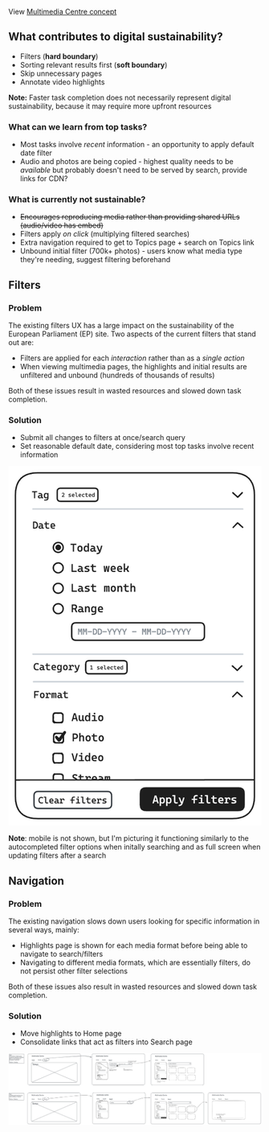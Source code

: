 View [Multimedia Centre concept](https://excalidraw.com/#json=4WlobPNG4meVHVc7IDCRH,4v_woZHgknrwTYQW0z3Q_Q)

## What contributes to digital sustainability?

- Filters (**hard boundary**)
- Sorting relevant results first (**soft boundary**)
- Skip unnecessary pages
- Annotate video highlights

**Note:** Faster task completion does not necessarily represent digital sustainability, because it may require more upfront resources

### What can we learn from top tasks?

- Most tasks involve _recent_ information - an opportunity to apply default date filter
- Audio and photos are being copied - highest quality needs to be _available_ but probably doesn't need to be served by search, provide links for CDN?

### What is currently not sustainable?

- ~~Encourages reproducing media rather than providing shared URLs (audio/video has embed)~~
- Filters apply _on click_ (multiplying filtered searches)
- Extra navigation required to get to Topics page + search on Topics link
- Unbound initial filter (700k+ photos) - users know what media type they're needing, suggest filtering beforehand

## Filters

### Problem

The existing filters UX has a large impact on the sustainability of the European Parliament (EP) site. Two aspects of the current filters that stand out are:

- Filters are applied for each _interaction_ rather than as a _single action_
- When viewing multimedia pages, the highlights and initial results are unfiltered and unbound (hundreds of thousands of results)

Both of these issues result in wasted resources and slowed down task completion.

### Solution

- Submit all changes to filters at once/search query
- Set reasonable default date, considering most top tasks involve recent information

![concept of filter](filter.png)

**Note**: mobile is not shown, but I'm picturing it functioning similarly to the autocompleted filter options when initally searching and as full screen when updating filters after a search

## Navigation

### Problem

The existing navigation slows down users looking for specific information in several ways, mainly:

- Highlights page is shown for each media format before being able to navigate to search/filters
- Navigating to different media formats, which are essentially filters, do not persist other filter selections

Both of these issues also result in wasted resources and slowed down task completion.

### Solution

- Move highlights to Home page
- Consolidate links that act as filters into Search page

![concept of top-task flows](flows.png)
